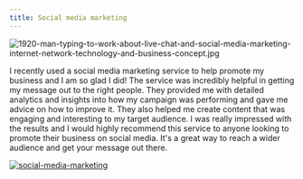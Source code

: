 ```yaml
---
title: Social media marketing
---
```


![1920-man-typing-to-work-about-live-chat-and-social-media-marketing-internet-network-technology-and-business-concept.jpg](/1920-man-typing-to-work-about-live-chat-and-social-media-marketing-internet-network-technology-and-business-concept.jpg)

I recently used a social media marketing service to help promote my business and I am so glad I did! The service was incredibly helpful in getting my message out to the right people. They provided me with detailed analytics and insights into how my campaign was performing and gave me advice on how to improve it. They also helped me create content that was engaging and interesting to my target audience. I was really impressed with the results and I would highly recommend this service to anyone looking to promote their business on social media. It's a great way to reach a wider audience and get your message out there.

[![social-media-marketing](<https://dabuttonfactory.com/button.png?t=CHECK+SERVICE&f=Noto+Sans-Bold&ts=26&tc=fff&hp=45&vp=20&c=11&bgt=unicolored&bgc=4bd42f>)](<https://londonexpertfinder.com/link>)